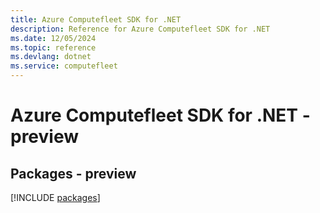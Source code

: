 ```yaml
---
title: Azure Computefleet SDK for .NET
description: Reference for Azure Computefleet SDK for .NET
ms.date: 12/05/2024
ms.topic: reference
ms.devlang: dotnet
ms.service: computefleet
---
```

# Azure Computefleet SDK for .NET - preview
## Packages - preview
[!INCLUDE [packages](computefleet-index.md)]